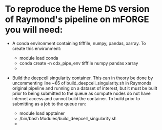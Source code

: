 # To reproduce the Heme DS version of Raymond's pipeline on mFORGE you will need:

- A conda environment containing tifffile, numpy, pandas, xarray. To create this environment:
  - module load conda
  - conda create -n cdx_pipe_env tifffile numpy pandas xarray
  - 

- Build the deepcell singularity container. This can in theory be done by uncommenting line ~65 of build_deepcell_singularity.sh in Raymonds original pipeline and running on a dataset of interest, but it must be built prior to being submitted to the queue as compute nodes do not have internet access and cannot build the container. To build prior to submitting as a job to the queue run:
  - module load apptainer
  - /bin/bash Modules/build_deepcell_singularity.sh
  - 
